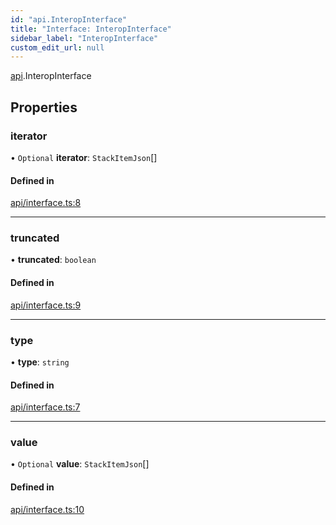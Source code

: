 ```yaml
---
id: "api.InteropInterface"
title: "Interface: InteropInterface"
sidebar_label: "InteropInterface"
custom_edit_url: null
---
```


[api](../namespaces/api.md).InteropInterface

## Properties

### iterator

• `Optional` **iterator**: `StackItemJson`[]

#### Defined in

[api/interface.ts:8](https://github.com/CityOfZion/isengard/blob/98f6c55/sdk/src/api/interface.ts#L8)

___

### truncated

• **truncated**: `boolean`

#### Defined in

[api/interface.ts:9](https://github.com/CityOfZion/isengard/blob/98f6c55/sdk/src/api/interface.ts#L9)

___

### type

• **type**: `string`

#### Defined in

[api/interface.ts:7](https://github.com/CityOfZion/isengard/blob/98f6c55/sdk/src/api/interface.ts#L7)

___

### value

• `Optional` **value**: `StackItemJson`[]

#### Defined in

[api/interface.ts:10](https://github.com/CityOfZion/isengard/blob/98f6c55/sdk/src/api/interface.ts#L10)
